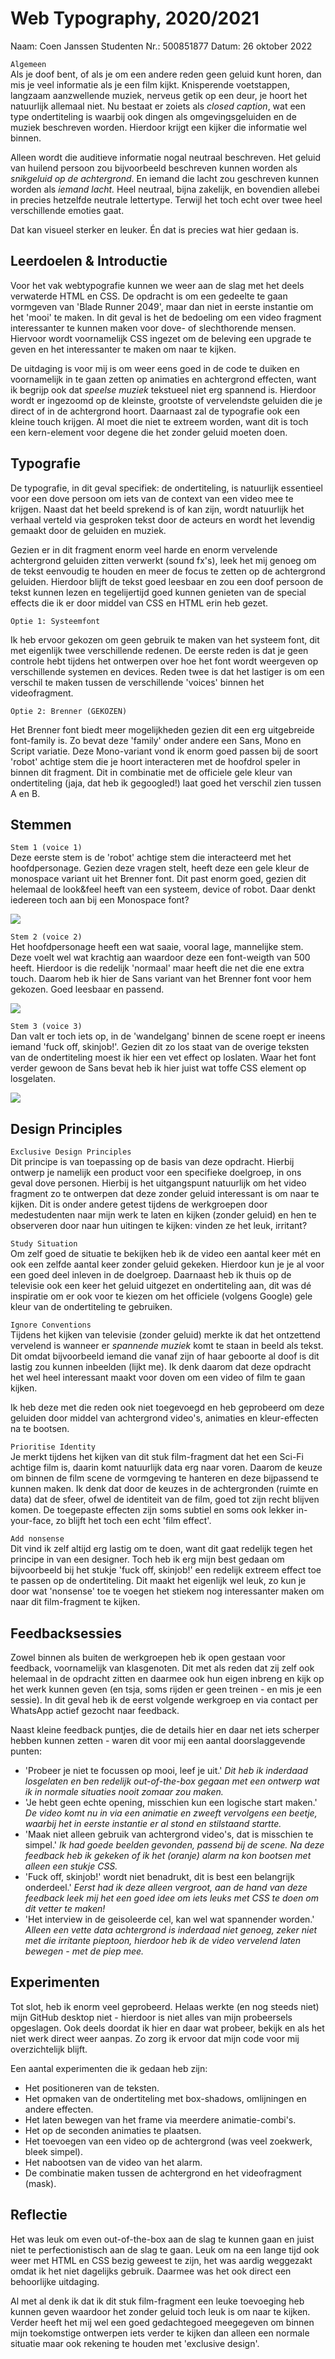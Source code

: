 # Web Typography, 2020/2021

Naam: Coen Janssen
Studenten Nr.: 500851877
Datum: 26 oktober 2022

`Algemeen`<br>
Als je doof bent, of als je om een andere reden geen geluid kunt horen, dan mis je veel informatie als je een film kijkt. Knisperende voetstappen, langzaam aanzwellende muziek, nerveus getik op een deur, je hoort het natuurlijk allemaal niet. Nu bestaat er zoiets als *closed caption*, wat een type ondertiteling is waarbij ook dingen als omgevingsgeluiden en de muziek beschreven worden. Hierdoor krijgt een kijker die informatie wel binnen.

Alleen wordt die auditieve informatie nogal neutraal beschreven. Het geluid van huilend persoon zou bijvoorbeeld beschreven kunnen worden als *snikgeluid op de achtergrond*. En iemand die lacht zou geschreven kunnen worden als *iemand lacht.* Heel neutraal, bijna zakelijk, en bovendien allebei in precies hetzelfde neutrale lettertype. Terwijl het toch echt over twee heel verschillende emoties gaat. 

Dat kan visueel sterker en leuker. Én dat is precies wat hier gedaan is. 

## Leerdoelen & Introductie

Voor het vak webtypografie kunnen we weer aan de slag met het deels verwaterde HTML en CSS. De opdracht is om een gedeelte te gaan vormgeven van 'Blade Runner 2049', maar dan niet in eerste instantie om het 'mooi' te maken. In dit geval is het de bedoeling om een video fragment interessanter te kunnen maken voor dove- of slechthorende mensen. Hiervoor wordt voornamelijk CSS ingezet om de beleving een upgrade te geven en het interessanter te maken om naar te kijken. 

De uitdaging is voor mij is om weer eens goed in de code te duiken en voornamelijk in te gaan zetten op animaties en achtergrond effecten, want ik begrijp ook dat *speelse muziek* tekstueel niet erg spannend is. Hierdoor wordt er ingezoomd op de kleinste, grootste of vervelendste geluiden die je direct of in de achtergrond hoort. Daarnaast zal de typografie ook een kleine touch krijgen. Al moet die niet te extreem worden, want dit is toch een kern-element voor degene die het zonder geluid moeten doen.

## Typografie

De typografie, in dit geval specifiek: de ondertiteling, is natuurlijk essentieel voor een dove persoon om iets van de context van een video mee te krijgen. Naast dat het beeld sprekend is of kan zijn, wordt natuurlijk het verhaal verteld via gesproken tekst door de acteurs en wordt het levendig gemaakt door de geluiden en muziek. 

Gezien er in dit fragment enorm veel harde en enorm vervelende achtergrond geluiden zitten verwerkt (sound fx's), leek het mij genoeg om de tekst eenvoudig te houden en meer de focus te zetten op de achtergrond geluiden. Hierdoor blijft de tekst goed leesbaar en zou een doof persoon de tekst kunnen lezen en tegelijertijd goed kunnen genieten van de special effects die ik er door middel van CSS en HTML erin heb gezet. 

`Optie 1: Systeemfont`<br>

Ik heb ervoor gekozen om geen gebruik te maken van het systeem font, dit met eigenlijk twee verschillende redenen. De eerste reden is dat je geen controle hebt tijdens het ontwerpen over hoe het font wordt weergeven op verschillende systemen en devices. Reden twee is dat het lastiger is om een verschil te maken tussen de verschillende 'voices' binnen het videofragment.

`Optie 2: Brenner (GEKOZEN)`<br>

Het Brenner font biedt meer mogelijkheden gezien dit een erg uitgebreide font-family is. Zo bevat deze 'family' onder andere een Sans, Mono en Script variatie. Deze Mono-variant vond ik enorm goed passen bij de soort 'robot' achtige stem die je hoort interacteren met de hoofdrol speler in binnen dit fragment. Dit in combinatie met de officiele gele kleur van ondertiteling (jaja, dat heb ik gegoogled!) laat goed het verschil zien tussen A en B. 

## Stemmen

`Stem 1 (voice 1)`<br>
Deze eerste stem is de 'robot' achtige stem die interacteerd met het hoofdpersonage. Gezien deze vragen stelt, heeft deze een gele kleur de monospace variant uit het Brenner font. Dit past enorm goed, gezien dit helemaal de look&feel heeft van een systeem, device of robot. Daar denkt iedereen toch aan bij een Monospace font?

<img src="closed-captions/img/voice-2.png">

`Stem 2 (voice 2)`<br>
Het hoofdpersonage heeft een wat saaie, vooral lage, mannelijke stem. Deze voelt wel wat krachtig aan waardoor deze een font-weigth van 500 heeft. Hierdoor is die redelijk 'normaal' maar heeft die net die ene extra touch. Daarom heb ik hier de Sans variant van het Brenner font voor hem gekozen. Goed leesbaar en passend.

<img src="closed-captions/img/voice-1.png">

`Stem 3 (voice 3)`<br>
Dan valt er toch iets op, in de 'wandelgang' binnen de scene roept er ineens iemand 'fuck off, skinjob!'. Gezien dit zo los staat van de overige teksten van de ondertiteling moest ik hier een vet effect op loslaten. Waar het font verder gewoon de Sans bevat heb ik hier juist wat toffe CSS element op losgelaten. 

<img src="closed-captions/img/voice-3.png">


## Design Principles

`Exclusive Design Principles`<br>
Dit principe is van toepassing op de basis van deze opdracht. Hierbij ontwerp je namelijk een product voor een specifieke doelgroep, in ons geval dove personen. Hierbij is het uitgangspunt natuurlijk om het video fragment zo te ontwerpen dat deze zonder geluid interessant is om naar te kijken. Dit is onder andere getest tijdens de werkgroepen door medestudenten naar mijn werk te laten en kijken (zonder geluid) en hen te observeren door naar hun uitingen te kijken: vinden ze het leuk, irritant?

`Study Situation`<br>
Om zelf goed de situatie te bekijken heb ik de video een aantal keer mét en ook een zelfde aantal keer zonder geluid gekeken. Hierdoor kun je je al voor een goed deel inleven in de doelgroep. Daarnaast heb ik thuis op de televisie ook een keer het geluid uitgezet en ondertiteling aan, dit was dé inspiratie om er ook voor te kiezen om het officiele (volgens Google) gele kleur van de ondertiteling te gebruiken. 

`Ignore Conventions`<br>
Tijdens het kijken van televisie (zonder geluid) merkte ik dat het ontzettend vervelend is wanneer er *spannende muziek* komt te staan in beeld als tekst. Dit omdat bijvoorbeeld iemand die vanaf zijn of haar geboorte al doof is dit lastig zou kunnen inbeelden (lijkt me). Ik denk daarom dat deze opdracht het wel heel interessant maakt voor doven om een video of film te gaan kijken. 

Ik heb deze met die reden ook niet toegevoegd en heb geprobeerd om deze geluiden door middel van achtergrond video's, animaties en kleur-effecten na te bootsen. 

`Prioritise Identity`<br>
Je merkt tijdens het kijken van dit stuk film-fragment dat het een Sci-Fi achtige film is, daarin komt natuurlijk data erg naar voren. Daarom de keuze om binnen de film scene de vormgeving te hanteren en deze bijpassend te kunnen maken. Ik denk dat door de keuzes in de achtergronden (ruimte en data) dat de sfeer, ofwel de identiteit van de film, goed tot zijn recht blijven komen. De toegepaste effecten zijn soms subtiel en soms ook lekker in-your-face, zo blijft het toch een echt 'film effect'.

`Add nonsense`<br>
Dit vind ik zelf altijd erg lastig om te doen, want dit gaat redelijk tegen het principe in van een designer. Toch heb ik erg mijn best gedaan om bijvoorbeeld bij het stukje 'fuck off, skinjob!' een redelijk extreem effect toe te passen op de ondertiteling. Dit maakt het eigenlijk wel leuk, zo kun je door wat 'nonsense' toe te voegen het stiekem nog interessanter maken om naar dit film-fragment te kijken. 

## Feedbacksessies

Zowel binnen als buiten de werkgroepen heb ik open gestaan voor feedback, voornamelijk van klasgenoten. Dit met als reden dat zij zelf ook helemaal in de opdracht zitten en daarmee ook hun eigen inbreng en kijk op het werk kunnen geven (en tsja, soms rijden er geen treinen - en mis je een sessie). In dit geval heb ik de eerst volgende werkgroep en via contact per WhatsApp actief gezocht naar feedback. 

Naast kleine feedback puntjes, die de details hier en daar net iets scherper hebben kunnen zetten - waren dit voor mij een aantal doorslaggevende punten: 

- 'Probeer je niet te focussen op mooi, leef je uit.'
*Dit heb ik inderdaad losgelaten en ben redelijk out-of-the-box gegaan met een ontwerp wat ik in normale situaties nooit zomaar zou maken.*
- 'Je hebt geen echte opening, misschien kun een logische start maken.' 
*De video komt nu in via een animatie en zweeft vervolgens een beetje, waarbij het in eerste instantie er al stond en stilstaand startte.*
- 'Maak niet alleen gebruik van achtergrond video's, dat is misschien te simpel.'
*Ik had goede beelden gevonden, passend bij de scene. Na deze feedback heb ik gekeken of ik het (oranje) alarm na kon bootsen met alleen een stukje CSS.*
- 'Fuck off, skinjob!' wordt niet benadrukt, dit is best een belangrijk onderdeel.'
*Eerst had ik deze alleen vergroot, aan de hand van deze feedback leek mij het een goed idee om iets leuks met CSS te doen om dit vetter te maken!*
- 'Het interview in de geisoleerde cel, kan wel wat spannender worden.'
*Alleen een vette data achtergrond is inderdaad niet genoeg, zeker niet met die irritante pieptoon, hierdoor heb ik de video vervelend laten bewegen - met de piep mee.*

## Experimenten

Tot slot, heb ik enorm veel geprobeerd. Helaas werkte (en nog steeds niet) mijn GitHub desktop niet - hierdoor is niet alles van mijn probeersels opgeslagen. Ook deels doordat ik hier en daar wat probeer, bekijk en als het niet werk direct weer aanpas. Zo zorg ik ervoor dat mijn code voor mij overzichtelijk blijft. 

Een aantal experimenten die ik gedaan heb zijn:
- Het positioneren van de teksten.
- Het opmaken van de ondertiteling met box-shadows, omlijningen en andere effecten. 
- Het laten bewegen van het frame via meerdere animatie-combi's. 
- Het op de seconden animaties te plaatsen.
- Het toevoegen van een video op de achtergrond (was veel zoekwerk, bleek simpel).
- Het nabootsen van de video van het alarm. 
- De combinatie maken tussen de achtergrond en het videofragment (mask).

## Reflectie

Het was leuk om even out-of-the-box aan de slag te kunnen gaan en juist niet te perfectionistisch aan de slag te gaan. Leuk om na een lange tijd ook weer met HTML en CSS bezig geweest te zijn, het was aardig weggezakt omdat ik het niet dagelijks gebruik. Daarmee was het ook direct een behoorlijke uitdaging. 

Al met al denk ik dat ik dit stuk film-fragment een leuke toevoeging heb kunnen geven waardoor het zonder geluid toch leuk is om naar te kijken. Verder heeft het mij wel een goed gedachtegoed meegegeven om binnen mijn toekomstige ontwerpen iets verder te kijken dan alleen een normale situatie maar ook rekening te houden met 'exclusive design'. 

